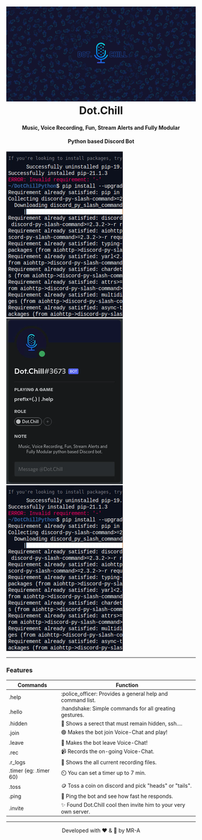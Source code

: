 <h1 align="center">
  <br>
  <a href="https://discord.com/api/oauth2/authorize?client_id=818451840399179776&permissions=8&scope=bot"><img src="https://raw.githubusercontent.com/MR-A0101/Dot.Chill/master/resources/img/Dot.jpg" alt="Dot Dot Chill"></a>
  <br>
  Dot.Chill
  <br>
</h1>

<h4 align="center">Music, Voice Recording, Fun, Stream Alerts and Fully Modular</h4>
<h4 align="center"> Python based Discord Bot</h4>

 <a align="center"><img src="https://raw.githubusercontent.com/MR-A0101/Dot.Chill/master/resources/gif/replit_boot3673.gif" alt="Dot Dot Chill"></a> <a align="center"><img src="https://raw.githubusercontent.com/MR-A0101/Dot.Chill/master/resources/gif/dotdotchill.gif" alt="Dot Dot Chill"></a> <a align="center"><img src="https://raw.githubusercontent.com/MR-A0101/Dot.Chill/master/resources/gif/replit_boot3673.gif" alt="Dot Dot Chill"></a> 

---

### Features

<table>
    <thead>
        <tr>
        <th>Commands</th>
        <th>Function</th>
        </tr>
    </thead>
    <tbody>
        <tr>
        <td>.help</td>
        <td>:police_officer: Provides a general help and command list.</td>
        </tr>
        <tr>
        <td>.hello</td>
        <td>:handshake: Simple commands for all greating gestures.</td>
        </tr>
        <tr>
        <td>.hidden</td>
        <td>🥷 Shows a serect that must remain hidden, ssh....</td>
        </tr>
        <tr>
        <td>.join</td>
        <td>🟢 Makes the bot join Voice-Chat and play!</td>
        </tr>
        <tr>
        <td>.leave</td>
        <td>🔴 Makes the bot leave Voice-Chat!</td>
        </tr>
        <tr>
        <td>.rec</td>
        <td>📹 Records the on-going Voice-Chat.</td>
        </tr>
        <tr>
        <td>.r_logs</td>
        <td>📒 Shows the all current recording files.</td>
        </tr>
        <tr>
        <td>.timer (eg: .timer 60)</td>
        <td>⏲️ You can set a timer up to 7 min.</td>
        </tr>
        <tr>
        <td>.toss</td>
        <td>🪙 Toss a coin on discord and pick "heads" or "tails".</td>
        </tr>
        <tr>
        <td>.ping</td>
        <td>🏓 Ping the bot and see how fast he responds. </td>
        </tr>
        <tr>
        <td>.invite</td>
        <td>✨ Found Dot.Chill cool then invite him to your very own server.</td>
        </tr>
        <tr>
    </tbody>
</table>

---
<p align="center">
Developed with ❤️ & 🧠 by MR-A
</p>
